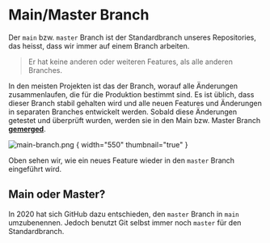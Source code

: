 # Main/Master Branch

Der `main` bzw. `master` Branch ist der Standardbranch unseres Repositories, das heisst, dass wir immer auf einem Branch arbeiten. 

> Er hat keine anderen oder weiteren Features, als alle anderen Branches.

In den meisten Projekten ist das der Branch, worauf alle Änderungen zusammenlaufen, die für die Produktion bestimmt sind. Es ist üblich, dass dieser Branch stabil gehalten wird und alle neuen Features und Änderungen in separaten Branches entwickelt werden. Sobald diese Änderungen getestet und überprüft wurden, werden sie in den Main bzw. Master Branch [**gemerged**](Merging.md).

![main-branch.png](main-branch.png) { width="550" thumbnail="true" }

Oben sehen wir, wie ein neues Feature wieder in den `master` Branch eingeführt wird.

## Main oder Master?

In 2020 hat sich GitHub dazu entschieden, den `master` Branch in `main` umzubenennen. Jedoch benutzt Git selbst immer noch `master` für den Standardbranch.